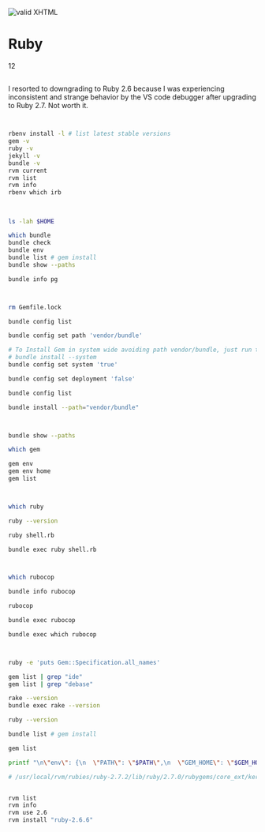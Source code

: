 [checkmark]: https://raw.githubusercontent.com/mozgbrasil/mozgbrasil.github.io/master/assets/images/logos/logo_32_32.png 'MOZG'

![valid XHTML][checkmark]

# Ruby

12
## 

I resorted to downgrading to Ruby 2.6 because I was experiencing inconsistent and strange behavior by the VS code debugger after upgrading to Ruby 2.7. Not worth it.

```bash


rbenv install -l # list latest stable versions
gem -v
ruby -v
jekyll -v
bundle -v
rvm current
rvm list
rvm info
rbenv which irb

```

## 

```bash

ls -lah $HOME

which bundle
bundle check
bundle env
bundle list # gem install
bundle show --paths

bundle info pg



rm Gemfile.lock

bundle config list

bundle config set path 'vendor/bundle'

# To Install Gem in system wide avoiding path vendor/bundle, just run the following command in project directory
# bundle install --system
bundle config set system 'true'

bundle config set deployment 'false'

bundle config list

bundle install --path="vendor/bundle"



bundle show --paths

which gem

gem env
gem env home
gem list



which ruby

ruby --version

ruby shell.rb

bundle exec ruby shell.rb



which rubocop

bundle info rubocop

rubocop

bundle exec rubocop

bundle exec which rubocop



ruby -e 'puts Gem::Specification.all_names'

gem list | grep "ide"
gem list | grep "debase"

rake --version
bundle exec rake --version

ruby --version

bundle list # gem install

gem list

printf "\n\"env\": {\n  \"PATH\": \"$PATH\",\n  \"GEM_HOME\": \"$GEM_HOME\",\n  \"GEM_PATH\": \"$GEM_PATH\",\n  \"RUBY_VERSION\": \"$RUBY_VERSION\"\n}\n\n"

# /usr/local/rvm/rubies/ruby-2.7.2/lib/ruby/2.7.0/rubygems/core_ext/kernel_require.rb:92:in `require': cannot load such file -- pg (LoadError)


rvm list
rvm info
rvm use 2.6
rvm install "ruby-2.6.6"


```

## 
